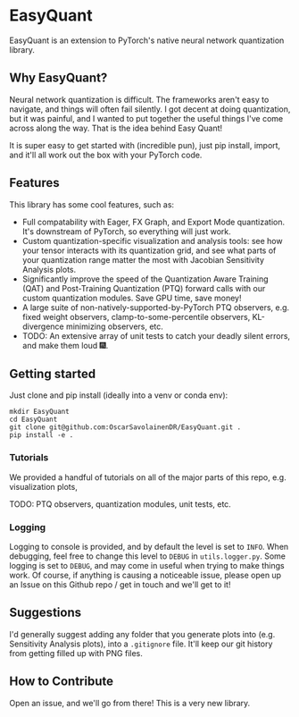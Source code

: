# EasyQuant

EasyQuant is an extension to PyTorch's native neural network quantization library. 

## Why EasyQuant?
Neural network quantization is difficult. The frameworks aren't easy to navigate, and things will often fail silently. I got decent at doing quantization, but it was painful, and I wanted to put together the useful things I've come across along the way. That is the idea behind Easy Quant!

It is super easy to get started with (incredible pun), just pip install, import, and it'll all work out the box with your PyTorch code.

## Features
This library has some cool features, such as:
- Full compatability with Eager, FX Graph, and Export Mode quantization. It's downstream of PyTorch, so everything will just work.
- Custom quantization-specific visualization and analysis tools: see how your tensor interacts with its quantization grid, and see what parts of your quantization range matter the most with Jacobian Sensitivity Analysis plots.
- Significantly improve the speed of the Quantization Aware Training (QAT) and Post-Training Quantization (PTQ) forward calls with our custom quantization modules. Save GPU time, save money!
- A large suite of non-natively-supported-by-PyTorch PTQ observers, e.g. fixed weight observers, clamp-to-some-percentile observers, KL-divergence minimizing observers, etc.
- TODO: An extensive array of unit tests to catch your deadly silent errors, and make them loud :fireworks:.


## Getting started
Just clone and pip install (ideally into a venv or conda env):
```
mkdir EasyQuant
cd EasyQuant
git clone git@github.com:OscarSavolainenDR/EasyQuant.git .
pip install -e .
```

### Tutorials
We provided a handful of tutorials on all of the major parts of this repo, e.g. visualization plots, 

TODO: PTQ observers, quantization modules, unit tests, etc.

### Logging
Logging to console is provided, and by default the level is set to `INFO`. When debugging, feel free to change this level to `DEBUG` in `utils.logger.py`. Some logging is set to `DEBUG`, and may come in useful when trying to make things work. Of course, if anything is causing a noticeable issue, please open up an Issue on this Github repo / get in touch and we'll get to it!

## Suggestions
I'd generally suggest adding any folder that you generate plots into (e.g. Sensitivity Analysis plots), into a `.gitignore` file. It'll keep our git history from getting filled up with PNG files.

## How to Contribute
Open an issue, and we'll go from there! This is a very new library.

